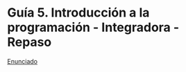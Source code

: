 # Guía 5. Introducción a la programación - Integradora - Repaso


[Enunciado](https://docs.google.com/document/d/1sybh88r2rR1vUTDblkv2XRQfoW-9ETUG/preview)
